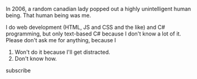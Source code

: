 In 2006, a random canadian lady popped out a highly unintelligent human being. That human being was me.

I do web development (HTML, JS and CSS and the like) and C# programming, but only text-based C# because I don't know a lot of it.
Please don't ask me for anything, because I
1. Won't do it because I'll get distracted.
2. Don't know how.

subscribe

